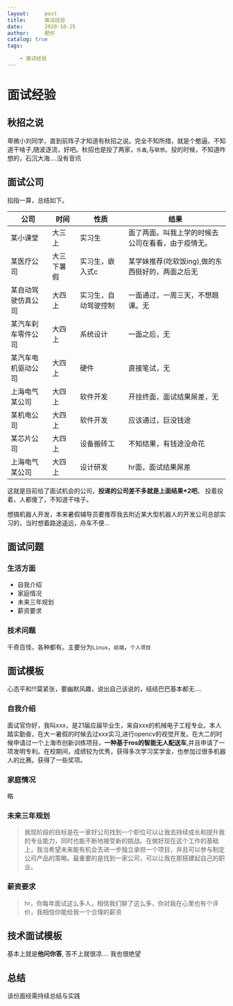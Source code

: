 ```yaml
---
layout:     post
title:      面试经验
date:       2020-10-25
author:     肥仔
catalog: true
tags:

    - 面试经验
--- 
```

# 面试经验
## 秋招之说
卑微小刘同学，直到前阵子才知道有秋招之说。完全不知所措，就是个憨逼。不知道干啥子,随波逐流，好吧。秋招也是投了两家，`乐鑫`,与`联想`。投的时候，不知道咋想的，石沉大海....没有音讯
## 面试公司
掐指一算，总结如下。

|公司|时间|性质|结果|
|-|-|-|-|
|某小课堂|大三上|实习生|面了两面。叫我上学的时候去公司在看看，由于疫情无。|
|某医疗公司|大三下暑假|实习生，嵌入式c|某学妹推荐(吃软饭ing),做的东西挺好的，两面之后无|
|某自动驾驶仿真公司|大四上|实习生，自动驾驶控制|一面通过，一周三天，不想翘课。无|
|某汽车刹车零件公司|大四上|系统设计|一面之后，无|
|某汽车电机驱动公司|大四上|硬件|直接笔试，无|
|上海电气某公司|大四上|软件开发|开挂终面，面试结果屌差，无|
|某机电公司|大四上|软件开发|应该通过，巨没钱途|
|某芯片公司|大四上|设备搬砖工|不知结果，有钱途没命花|
|上海电气某公司|大四上|设计研发|hr面，面试结果屌差|


这就是目前给了面试机会的公司，**投递的公司差不多就是上面结果*2吧**。
投着投着，人都傻了，不知道干啥子。

想搞机器人开发，本来暑假辅导员要推荐我去附近某大型机器人的开发公司总部实习的，当时想着路途遥远，舟车不便...
## 面试问题
          
### 生活方面
- 自我介绍
- 家庭情况
- 未来三年规划
- 薪资要求

### 技术问题
千奇百怪，各种都有。主要分为`Linux`，`前端`，`个人项目`

## 面试模板
心态平和!!!莫紧张，要幽默风趣，说出自己该说的，结结巴巴基本都无....
### 自我介绍
面试官你好，我叫xxx，是21届应届毕业生，来自xxx的机械电子工程专业。本人踏实勤奋，在大一暑假的时候去过xxx实习,进行opencv的视觉开发。在大二的时候申请过一个上海市创新训练项目，**一种基于ros的智能无人配送车**,并且申请了一项发明专利。在校期间，成绩较为优秀，获得多次学习奖学金，也参加过很多机器人的比赛。获得了一些奖项。
### 家庭情况
略
### 未来三年规划

>我现阶段的目标是在一家好公司找到一个职位可以让我去持续成长和提升我的专业能力，同时也能不断地接受新的挑战。在做好现在这个工作的基础上，我当希望未来能有机会去进一步独立承担一个项目，并且可以参与制定公司产品的策略。最重要的是找到一家公司，可以让我在那搭建起自己的职业。

### 薪资要求

>hr，你每年面试这么多人，相信我们聊了这么多，你对我在心里也有个评价，我相信你能给我一个合理的薪资

## 技术面试模板
基本上就是**他问你答**,
答不上就很凉....
我也很绝望

## 总结
该份面经需持续总结与实践
